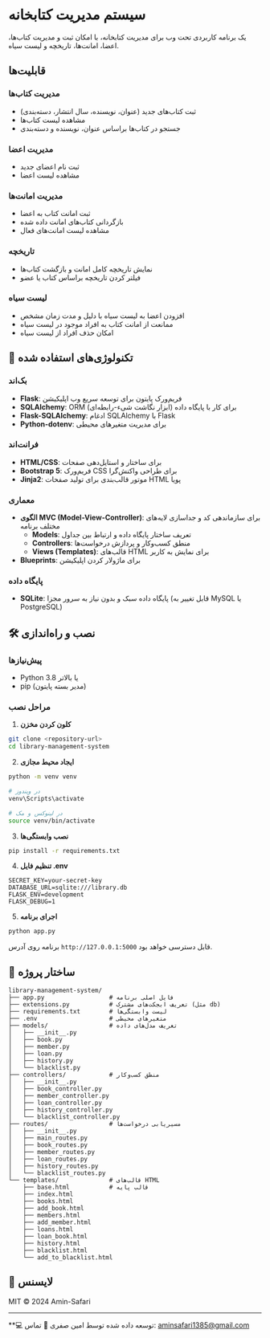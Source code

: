 # سیستم مدیریت کتابخانه

یک برنامه کاربردی تحت وب برای مدیریت کتابخانه، با امکان ثبت و مدیریت کتاب‌ها، اعضا، امانت‌ها، تاریخچه و لیست سیاه.

## قابلیت‌ها

### مدیریت کتاب‌ها
- ثبت کتاب‌های جدید (عنوان، نویسنده، سال انتشار، دسته‌بندی)
- مشاهده لیست کتاب‌ها
- جستجو در کتاب‌ها براساس عنوان، نویسنده و دسته‌بندی

### مدیریت اعضا
- ثبت نام اعضای جدید
- مشاهده لیست اعضا

### مدیریت امانت‌ها
- ثبت امانت کتاب به اعضا
- بازگردانی کتاب‌های امانت داده شده
- مشاهده لیست امانت‌های فعال

### تاریخچه
- نمایش تاریخچه کامل امانت و بازگشت کتاب‌ها
- فیلتر کردن تاریخچه براساس کتاب یا عضو

### لیست سیاه
- افزودن اعضا به لیست سیاه با دلیل و مدت زمان مشخص
- ممانعت از امانت کتاب به افراد موجود در لیست سیاه
- امکان حذف افراد از لیست سیاه

## 🚀 تکنولوژی‌های استفاده شده

### بک‌اند
- **Flask**: فریم‌ورک پایتون برای توسعه سریع وب اپلیکیشن
- **SQLAlchemy**: ORM (ابزار نگاشت شیء-رابطه‌ای) برای کار با پایگاه داده
- **Flask-SQLAlchemy**: ادغام SQLAlchemy با Flask
- **Python-dotenv**: برای مدیریت متغیرهای محیطی

### فرانت‌اند
- **HTML/CSS**: برای ساختار و استایل‌دهی صفحات
- **Bootstrap 5**: فریم‌ورک CSS برای طراحی واکنش‌گرا
- **Jinja2**: موتور قالب‌بندی برای تولید صفحات HTML پویا

### معماری
- **الگوی MVC (Model-View-Controller)**: برای سازماندهی کد و جداسازی لایه‌های مختلف برنامه
  - **Models**: تعریف ساختار پایگاه داده و ارتباط بین جداول
  - **Controllers**: منطق کسب‌وکار و پردازش درخواست‌ها
  - **Views (Templates)**: قالب‌های HTML برای نمایش به کاربر
- **Blueprints**: برای ماژولار کردن اپلیکیشن

### پایگاه داده
- **SQLite**: پایگاه داده سبک و بدون نیاز به سرور مجزا (قابل تغییر به MySQL یا PostgreSQL)

##  🛠 نصب و راه‌اندازی

### پیش‌نیازها
- Python 3.8 یا بالاتر
- pip (مدیر بسته پایتون)

### مراحل نصب

1. **کلون کردن مخزن**
```bash
git clone <repository-url>
cd library-management-system
```

2. **ایجاد محیط مجازی**
```bash
python -m venv venv

# در ویندوز
venv\Scripts\activate

# در لینوکس و مک
source venv/bin/activate
```

3. **نصب وابستگی‌ها**
```bash
pip install -r requirements.txt
```

4. **تنظیم فایل .env**
```
SECRET_KEY=your-secret-key
DATABASE_URL=sqlite:///library.db
FLASK_ENV=development
FLASK_DEBUG=1
```

5. **اجرای برنامه**
```bash
python app.py
```

برنامه روی آدرس `http://127.0.0.1:5000` قابل دسترسی خواهد بود.

## 📂 ساختار پروژه

```
library-management-system/
├── app.py                  # فایل اصلی برنامه
├── extensions.py           # تعریف ابجکت‌های مشترک (مثل db)
├── requirements.txt        # لیست وابستگی‌ها
├── .env                    # متغیرهای محیطی
├── models/                 # تعریف مدل‌های داده
│   ├── __init__.py
│   ├── book.py
│   ├── member.py
│   ├── loan.py
│   ├── history.py
│   └── blacklist.py
├── controllers/            # منطق کسب‌وکار
│   ├── __init__.py
│   ├── book_controller.py
│   ├── member_controller.py
│   ├── loan_controller.py
│   ├── history_controller.py
│   └── blacklist_controller.py
├── routes/                 # مسیریابی درخواست‌ها
│   ├── __init__.py
│   ├── main_routes.py
│   ├── book_routes.py
│   ├── member_routes.py
│   ├── loan_routes.py
│   ├── history_routes.py
│   └── blacklist_routes.py
└── templates/              # قالب‌های HTML
    ├── base.html           # قالب پایه
    ├── index.html
    ├── books.html
    ├── add_book.html
    ├── members.html
    ├── add_member.html
    ├── loans.html
    ├── loan_book.html
    ├── history.html
    ├── blacklist.html
    └── add_to_blacklist.html
```

## 📜 لایسنس

MIT © 2024 Amin-Safari

---

**💻 توسعه داده شده توسط امین صفری
📧 تماس: aminsafari1385@gmail.com
